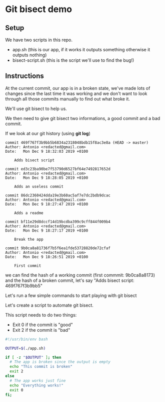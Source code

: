 # Git bisect demo

## Setup

We have two scripts in this repo.

- app.sh (this is our app, if it works it outputs something otherwise it outputs nothing)
- bisect-script.sh (this is the script we'll use to find the bug!)

## Instructions

At the current commit, our app is in a broken state, we've made lots of changes since the last time it was working and we don't want to look through all those commits manually to find out what broke it.

We'll use git bisect to help us.

We then need to give git bisect two informations, a good commit and a bad commit.

If we look at our git history (using **git log**)

```
commit 469f767f3b9bb5b6834a2318048bdb15f8ac3e8a (HEAD -> master)
Author: Antonio <redacted@gmail.com>
Date:   Mon Dec 9 18:32:03 2019 +0100

    Adds bisect script

commit ed3c23ba90be7f53790d6527bf64e7492817652d
Author: Antonio <redacted@gmail.com>
Date:   Mon Dec 9 18:28:05 2019 +0100

    Adds an useless commit

commit 86dc2360424dda19e3b60ac5af7e7dc2bdb9dcac
Author: Antonio <redacted@gmail.com>
Date:   Mon Dec 9 18:27:47 2019 +0100

    Adds a readme

commit bf11e29d8dccf14d19bcdba399c9cff844f009b4
Author: Antonio <redacted@gmail.com>
Date:   Mon Dec 9 18:27:17 2019 +0100

    Break the app

commit 9b0ca8a81736f7b5f6ea1fde53728820de72cfaf
Author: Antonio <redacted@gmail.com>
Date:   Mon Dec 9 18:26:51 2019 +0100

    First commit
```

we can find the hash of a working commit (first commmit: 9b0ca8a8173)
and the hash of a broken commit, let's say "Adds bisect script: 469f767f3b9bb5"

Let's run a few simple commands to start playing with git bisect

Let's create a script to automate git bisect.

This script needs to do two things:
- Exit 0 if the commit is "good"
- Exit 2 if the commit is "bad"

```Bash
#!/usr/bin/env bash

OUTPUT=$(./app.sh)

if [ -z "$OUTPUT" ]; then
  # The app is broken since the output is empty
  echo "This commit is broken"
  exit 2
else
  # The app works just fine
  echo "Everything works!"
  exit 0
fi;
```
